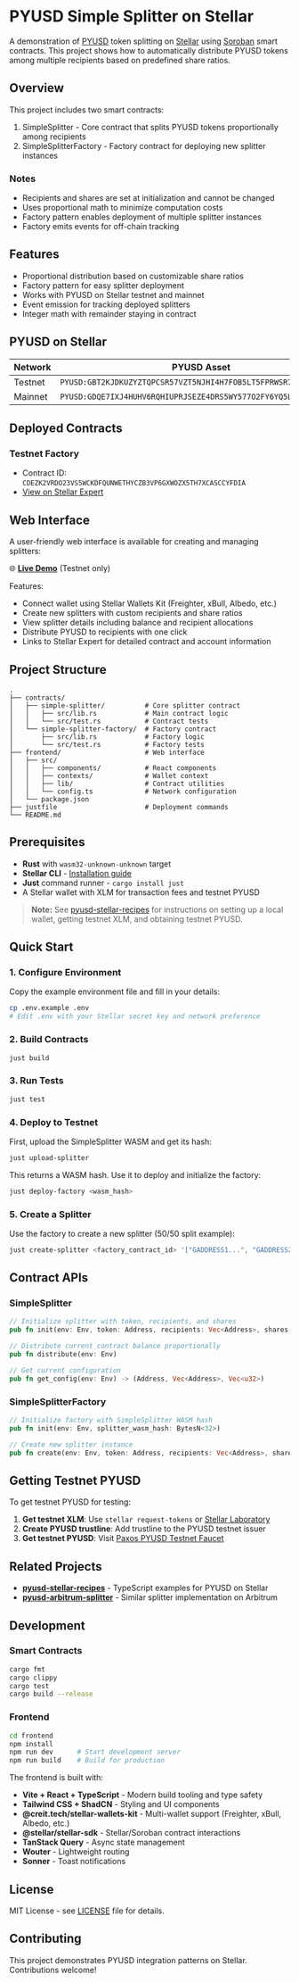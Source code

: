 # PYUSD Simple Splitter on Stellar

A demonstration of [PYUSD](https://paxos.com/pyusd/) token splitting on [Stellar](https://stellar.org) using [Soroban](https://soroban.stellar.org) smart contracts. This project shows how to automatically distribute PYUSD tokens among multiple recipients based on predefined share ratios.

## Overview

This project includes two smart contracts:

1. SimpleSplitter - Core contract that splits PYUSD tokens proportionally among recipients
2. SimpleSplitterFactory - Factory contract for deploying new splitter instances

### Notes

- Recipients and shares are set at initialization and cannot be changed
- Uses proportional math to minimize computation costs
- Factory pattern enables deployment of multiple splitter instances
- Factory emits events for off-chain tracking

## Features

- Proportional distribution based on customizable share ratios
- Factory pattern for easy splitter deployment
- Works with PYUSD on Stellar testnet and mainnet
- Event emission for tracking deployed splitters
- Integer math with remainder staying in contract

## PYUSD on Stellar

| Network | PYUSD Asset                                                      | SAC Contract                                               |
| ------- | ---------------------------------------------------------------- | ---------------------------------------------------------- |
| Testnet | `PYUSD:GBT2KJDKUZYZTQPCSR57VZT5NJHI4H7FOB5LT5FPRWSR7I5B4FS3UU7G` | `CACZL3MGXXP3O6ROMB4Q36ROFULRWD6QARPE3AKWPSWMYZVF2474CBXP` |
| Mainnet | `PYUSD:GDQE7IXJ4HUHV6RQHIUPRJSEZE4DRS5WY577O2FY6YQ5LVWZ7JZTU2V5` | `CAKBVGHJIK2HPP5JPT2UOP27O2IMKIUUCFGP3LOOMGCZLE3NP73Z44H6` |

## Deployed Contracts

### Testnet Factory
- Contract ID: `CDEZK2VRDO23VS5WCKDFQUNWETHYCZB3VP6GXWOZX5TH7XCASCCYFDIA`
- [View on Stellar Expert](https://stellar.expert/explorer/testnet/contract/CDEZK2VRDO23VS5WCKDFQUNWETHYCZB3VP6GXWOZX5TH7XCASCCYFDIA)

## Web Interface

A user-friendly web interface is available for creating and managing splitters:

🌐 **[Live Demo](https://mono-koto.github.io/pyusd-stellar-simple-splitter/)** (Testnet only)

Features:
- Connect wallet using Stellar Wallets Kit (Freighter, xBull, Albedo, etc.)
- Create new splitters with custom recipients and share ratios
- View splitter details including balance and recipient allocations
- Distribute PYUSD to recipients with one click
- Links to Stellar Expert for detailed contract and account information

## Project Structure

```
.
├── contracts/
│   ├── simple-splitter/          # Core splitter contract
│   │   ├── src/lib.rs            # Main contract logic
│   │   └── src/test.rs           # Contract tests
│   └── simple-splitter-factory/  # Factory contract
│       ├── src/lib.rs            # Factory logic
│       └── src/test.rs           # Factory tests
├── frontend/                     # Web interface
│   ├── src/
│   │   ├── components/           # React components
│   │   ├── contexts/             # Wallet context
│   │   ├── lib/                  # Contract utilities
│   │   └── config.ts             # Network configuration
│   └── package.json
├── justfile                      # Deployment commands
└── README.md
```

## Prerequisites

- **Rust** with `wasm32-unknown-unknown` target
- **Stellar CLI** - [Installation guide](https://developers.stellar.org/docs/tools/cli/install-cli)
- **Just** command runner - `cargo install just`
- A Stellar wallet with XLM for transaction fees and testnet PYUSD

> **Note:** See [pyusd-stellar-recipes](https://github.com/mono-koto/pyusd-stellar-recipes) for instructions on setting up a local wallet, getting testnet XLM, and obtaining testnet PYUSD.

## Quick Start

### 1. Configure Environment

Copy the example environment file and fill in your details:

```bash
cp .env.example .env
# Edit .env with your Stellar secret key and network preference
```

### 2. Build Contracts

```bash
just build
```

### 3. Run Tests

```bash
just test
```

### 4. Deploy to Testnet

First, upload the SimpleSplitter WASM and get its hash:

```bash
just upload-splitter
```

This returns a WASM hash. Use it to deploy and initialize the factory:

```bash
just deploy-factory <wasm_hash>
```

### 5. Create a Splitter

Use the factory to create a new splitter (50/50 split example):

```bash
just create-splitter <factory_contract_id> '["GADDRESS1...", "GADDRESS2..."]' '[1, 1]'
```

## Contract APIs

### SimpleSplitter

```rust
// Initialize splitter with token, recipients, and shares
pub fn init(env: Env, token: Address, recipients: Vec<Address>, shares: Vec<u32>)

// Distribute current contract balance proportionally
pub fn distribute(env: Env)

// Get current configuration
pub fn get_config(env: Env) -> (Address, Vec<Address>, Vec<u32>)
```

### SimpleSplitterFactory

```rust
// Initialize factory with SimpleSplitter WASM hash
pub fn init(env: Env, splitter_wasm_hash: BytesN<32>)

// Create new splitter instance
pub fn create(env: Env, token: Address, recipients: Vec<Address>, shares: Vec<u32>) -> Address
```


## Getting Testnet PYUSD

To get testnet PYUSD for testing:

1. **Get testnet XLM**: Use `stellar request-tokens` or [Stellar Laboratory](https://laboratory.stellar.org/#account-creator)
2. **Create PYUSD trustline**: Add trustline to the PYUSD testnet issuer
3. **Get testnet PYUSD**: Visit [Paxos PYUSD Testnet Faucet](https://faucet.paxos.com/)

## Related Projects

- **[pyusd-stellar-recipes](https://github.com/mono-koto/pyusd-stellar-recipes)** - TypeScript examples for PYUSD on Stellar
- **[pyusd-arbitrum-splitter](https://github.com/mono-koto/pyusd-arbitrum-splitter)** - Similar splitter implementation on Arbitrum

## Development

### Smart Contracts

```bash
cargo fmt
cargo clippy
cargo test
cargo build --release
```

### Frontend

```bash
cd frontend
npm install
npm run dev      # Start development server
npm run build    # Build for production
```

The frontend is built with:
- **Vite + React + TypeScript** - Modern build tooling and type safety
- **Tailwind CSS + ShadCN** - Styling and UI components
- **@creit.tech/stellar-wallets-kit** - Multi-wallet support (Freighter, xBull, Albedo, etc.)
- **@stellar/stellar-sdk** - Stellar/Soroban contract interactions
- **TanStack Query** - Async state management
- **Wouter** - Lightweight routing
- **Sonner** - Toast notifications


## License

MIT License - see [LICENSE](LICENSE) file for details.

## Contributing

This project demonstrates PYUSD integration patterns on Stellar. Contributions welcome!
